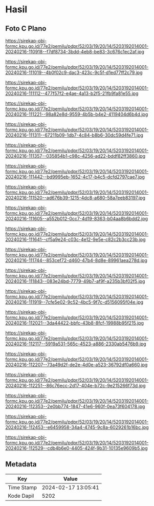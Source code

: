 # Hasil

## Foto C Plano

https://sirekap-obj-formc.kpu.go.id/77e2/pemilu/pdpr/52/03/19/20/14/5203192014001-20240216-110918--f7df8734-3bdd-4eb8-be83-3c676c1ec2af.jpg

https://sirekap-obj-formc.kpu.go.id/77e2/pemilu/pdpr/52/03/19/20/14/5203192014001-20240216-111019--4b0f02c9-dac3-423c-9c5f-d1ed77ff2c79.jpg

https://sirekap-obj-formc.kpu.go.id/77e2/pemilu/pdpr/52/03/19/20/14/5203192014001-20240216-111112--477f57f2-e4ae-4a13-b2f5-21fb9fa81e55.jpg

https://sirekap-obj-formc.kpu.go.id/77e2/pemilu/pdpr/52/03/19/20/14/5203192014001-20240216-111221--98a82e8d-9559-4b5b-b4e2-4119404d6b4d.jpg

https://sirekap-obj-formc.kpu.go.id/77e2/pemilu/pdpr/52/03/19/20/14/5203192014001-20240216-111311--67211b09-1db7-4c84-b8b6-30dc59d4fe71.jpg

https://sirekap-obj-formc.kpu.go.id/77e2/pemilu/pdpr/52/03/19/20/14/5203192014001-20240216-111357--035854b1-c98c-4256-ad22-bddf82ff3860.jpg

https://sirekap-obj-formc.kpu.go.id/77e2/pemilu/pdpr/52/03/19/20/14/5203192014001-20240216-111442--bd9995eb-1652-4c17-b4c5-dcfd2797cae7.jpg

https://sirekap-obj-formc.kpu.go.id/77e2/pemilu/pdpr/52/03/19/20/14/5203192014001-20240216-111520--ad676b39-1215-4dc8-a680-58a7eeb83197.jpg

https://sirekap-obj-formc.kpu.go.id/77e2/pemilu/pdpr/52/03/19/20/14/5203192014001-20240216-111605--a552b012-0cc7-4d19-8363-b04aa8b6bdd2.jpg

https://sirekap-obj-formc.kpu.go.id/77e2/pemilu/pdpr/52/03/19/20/14/5203192014001-20240216-111641--cf5a9e24-c03c-4e12-9e5e-c82c2b3cc23b.jpg

https://sirekap-obj-formc.kpu.go.id/77e2/pemilu/pdpr/52/03/19/20/14/5203192014001-20240216-111744--853cef72-d460-47b4-8d8e-89961aea278d.jpg

https://sirekap-obj-formc.kpu.go.id/77e2/pemilu/pdpr/52/03/19/20/14/5203192014001-20240216-111843--083e24bd-7779-49b7-af9f-a235b3bf02f5.jpg

https://sirekap-obj-formc.kpu.go.id/77e2/pemilu/pdpr/52/03/19/20/14/5203192014001-20240216-111919--7cfe5e02-9c52-4bc5-9f7c-d5156095f04e.jpg

https://sirekap-obj-formc.kpu.go.id/77e2/pemilu/pdpr/52/03/19/20/14/5203192014001-20240216-112021--3da44422-bbfc-43b8-8fcf-19988b95f215.jpg

https://sirekap-obj-formc.kpu.go.id/77e2/pemilu/pdpr/52/03/19/20/14/5203192014001-20240216-112117--5919a531-565c-4523-a886-2330ab5476b9.jpg

https://sirekap-obj-formc.kpu.go.id/77e2/pemilu/pdpr/52/03/19/20/14/5203192014001-20240216-112207--73a49d2f-de2e-4d0e-a523-36792df0a660.jpg

https://sirekap-obj-formc.kpu.go.id/77e2/pemilu/pdpr/52/03/19/20/14/5203192014001-20240216-112251--86c76ecc-2d17-404e-b72c-9e215266f73d.jpg

https://sirekap-obj-formc.kpu.go.id/77e2/pemilu/pdpr/52/03/19/20/14/5203192014001-20240216-112353--2e0bb774-1847-41e6-960f-0ea73f604178.jpg

https://sirekap-obj-formc.kpu.go.id/77e2/pemilu/pdpr/52/03/19/20/14/5203192014001-20240216-112453--e6459958-34a4-4745-9c8a-6029261b16bc.jpg

https://sirekap-obj-formc.kpu.go.id/77e2/pemilu/pdpr/52/03/19/20/14/5203192014001-20240216-112529--cdb4b6e0-4405-424f-9b31-10135e9609b5.jpg


## Metadata

| Key        | Value               |
| ---------- | ------------------- |
| Time Stamp | 2024-02-17 13:05:41 |
| Kode Dapil | 5202                |




